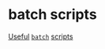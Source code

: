 # batch scripts

[Useful](https://www.geeksforgeeks.org/basics-of-batch-scripting) [`batch`](https://tutorialreference.com/batch-scripting/batch-script-tutorial) [scripts](https://steve-jansen.github.io/guides/windows-batch-scripting/)